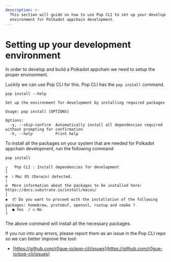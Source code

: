 ```yaml
---
description: >-
  This section will guide on how to use Pop CLI to set up your development
  environment for Polkadot appchain development.
---
```


# Setting up your development environment

In order to develop and build a Polkadot appchain we need to setup the proper environment.

Luckily we can use Pop CLI for this. Pop CLI has the `pop install` command.

```
pop install --help

Set up the environment for development by installing required packages

Usage: pop install [OPTIONS]

Options:
  -y, --skip-confirm  Automatically install all dependencies required without prompting for confirmation
  -h, --help          Print help
```

To install all the packages on your system that are needed for Polkadot appchain development, run the following command:

```bash
pop install
```

```
┌   Pop CLI : Install dependencies for development
│
⚙  ℹ️ Mac OS (Darwin) detected.
│  
⚙  More information about the packages to be installed here: https://docs.substrate.io/install/macos/
│  
◆  📦 Do you want to proceed with the installation of the following packages: homebrew, protobuf, openssl, rustup and cmake ?
│  ● Yes  / ○ No 
└

```

The above command will install all the necessary packages.



If you run into any errors, please report them as an issue in the Pop CLI repo so we can better improve the tool:

* [https://github.com/r0gue-io/pop-cli/issues](https://github.com/r0gue-io/pop-cli/issues)
